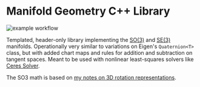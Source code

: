 # Manifold Geometry C++ Library

![example workflow](https://github.com/goromal/manif-geom-cpp/actions/workflows/test.yml/badge.svg)

Templated, header-only library implementing the [SO(3)](include/SO3.h) and [SE(3)](include/SE3.h) manifolds. Operationally very similar to variations on Eigen's `Quaternion<T>` class, but with added chart maps and rules for addition and subtraction on tangent spaces. Meant to be used with nonlinear least-squares solvers like [Ceres Solver](http://ceres-solver.org/).

The SO3 math is based on [my notes on 3D rotation representations](https://notes.andrewtorgesen.com/doku.php?id=public:implementing-rotations).
